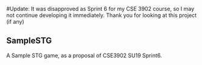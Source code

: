 #Update: It was disapproved as Sprint 6 for my CSE 3902 course, so I may not continue developing it immediately. Thank you for looking at this project (if any)

## SampleSTG
A Sample STG game, as a proposal of CSE3902 SU19 Sprint6.  
